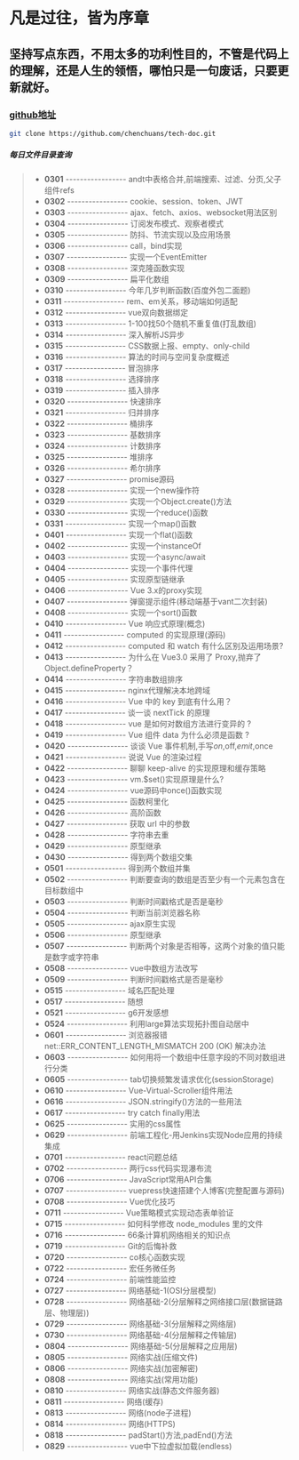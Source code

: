 # 凡是过往，皆为序章

## 坚持写点东西，不用太多的功利性目的，不管是代码上的理解，还是人生的领悟，哪怕只是一句废话，只要更新就好。

### [github地址](https://github.com/chenchuans/tech-doc)

``` sh
git clone https://github.com/chenchuans/tech-doc.git
```

##### 每日文件目录查询

>* **0301** ----------------- andt中表格合并,前端搜索、过滤、分页,父子组件refs
>* **0302** ----------------- cookie、session、token、JWT
>* **0303** ----------------- ajax、fetch、axios、websocket用法区别
>* **0304** ----------------- 订阅发布模式、观察者模式
>* **0305** ----------------- 防抖、节流实现以及应用场景
>* **0306** ----------------- call，bind实现
>* **0307** ----------------- 实现一个EventEmitter
>* **0308** ----------------- 深克隆函数实现
>* **0309** ----------------- 扁平化数组
>* **0310** ----------------- 今年几岁判断函数(百度外包二面题)
>* **0311** ----------------- rem、em关系，移动端如何适配
>* **0312** ----------------- vue双向数据绑定
>* **0313** ----------------- 1-100找50个随机不重复值(打乱数组)
>* **0314** ----------------- 深入解析JS异步
>* **0315** ----------------- CSS数据上报、empty、only-child
>* **0316** ----------------- 算法的时间与空间复杂度概述
>* **0317** ----------------- 冒泡排序
>* **0318** ----------------- 选择排序
>* **0319** ----------------- 插入排序
>* **0320** ----------------- 快速排序
>* **0321** ----------------- 归并排序
>* **0322** ----------------- 桶排序
>* **0323** ----------------- 基数排序
>* **0324** ----------------- 计数排序
>* **0325** ----------------- 堆排序
>* **0326** ----------------- 希尔排序
>* **0327** ----------------- promise源码
>* **0328** ----------------- 实现一个new操作符
>* **0329** ----------------- 实现一个Object.create()方法
>* **0330** ----------------- 实现一个reduce()函数
>* **0331** ----------------- 实现一个map()函数
>* **0401** ----------------- 实现一个flat()函数
>* **0402** ----------------- 实现一个instanceOf
>* **0403** ----------------- 实现一个async/await
>* **0404** ----------------- 实现一个事件代理
>* **0405** ----------------- 实现原型链继承
>* **0406** ----------------- Vue 3.x的proxy实现
>* **0407** ----------------- 弹窗提示组件(移动端基于vant二次封装)
>* **0408** ----------------- 实现一个sort()函数
>* **0410** ----------------- Vue 响应式原理(概念)
>* **0411** ----------------- computed 的实现原理(源码)
>* **0412** ----------------- computed 和 watch 有什么区别及运用场景?
>* **0413** ----------------- 为什么在 Vue3.0 采用了 Proxy,抛弃了 Object.defineProperty？
>* **0414** ----------------- 字符串数组排序
>* **0415** ----------------- nginx代理解决本地跨域
>* **0416** ----------------- Vue 中的 key 到底有什么用？
>* **0417** ----------------- 谈一谈 nextTick 的原理
>* **0418** ----------------- vue 是如何对数组方法进行变异的 ?
>* **0419** ----------------- Vue 组件 data 为什么必须是函数 ?
>* **0420** ----------------- 谈谈 Vue 事件机制,手写$on,$off,$emit,$once
>* **0421** ----------------- 说说 Vue 的渲染过程
>* **0422** ----------------- 聊聊 keep-alive 的实现原理和缓存策略
>* **0423** ----------------- vm.$set()实现原理是什么?
>* **0424** ----------------- vue源码中once()函数实现
>* **0425** ----------------- 函数柯里化
>* **0426** ----------------- 高阶函数
>* **0427** ----------------- 获取 url 中的参数
>* **0428** ----------------- 字符串去重
>* **0429** ----------------- 原型继承
>* **0430** ----------------- 得到两个数组交集
>* **0501** ----------------- 得到两个数组并集
>* **0502** ----------------- 判断要查询的数组是否至少有一个元素包含在目标数组中
>* **0503** ----------------- 判断时间戳格式是否是毫秒
>* **0504** ----------------- 判断当前浏览器名称
>* **0505** ----------------- ajax原生实现
>* **0506** ----------------- 原型继承
>* **0507** ----------------- 判断两个对象是否相等，这两个对象的值只能是数字或字符串
>* **0508** ----------------- vue中数组方法改写
>* **0509** ----------------- 判断时间戳格式是否是毫秒
>* **0515** ----------------- 域名匹配处理
>* **0517** ----------------- 随想
>* **0521** ----------------- g6开发感想
>* **0524** ----------------- 利用large算法实现拓扑图自动居中
>* **0601** ----------------- 浏览器报错 net::ERR_CONTENT_LENGTH_MISMATCH 200 (OK) 解决办法
>* **0603** ----------------- 如何用将一个数组中任意字段的不同对数组进行分类
>* **0605** ----------------- tab切换频繁发请求优化(sessionStorage)
>* **0610** ----------------- Vue-Virtual-Scroller组件用法
>* **0616** ----------------- JSON.stringify()方法的一些用法
>* **0617** ----------------- try catch finally用法
>* **0625** ----------------- 实用的css属性
>* **0629** ----------------- 前端工程化-用Jenkins实现Node应用的持续集成
>* **0701** ----------------- react问题总结
>* **0702** ----------------- 两行css代码实现瀑布流
>* **0706** ----------------- JavaScript常用API合集
>* **0707** ----------------- vuepress快速搭建个人博客(完整配置与源码)
>* **0708** ----------------- Vue优化技巧
>* **0711** ----------------- Vue策略模式实现动态表单验证
>* **0715** ----------------- 如何科学修改 node_modules 里的文件
>* **0716** ----------------- 66条计算机网络相关的知识点
>* **0719** ----------------- Git的后悔补救
>* **0720** ----------------- co核心函数实现
>* **0722** ----------------- 宏任务微任务
>* **0724** ----------------- 前端性能监控
>* **0727** ----------------- 网络基础-1(OSI分层模型)
>* **0728** ----------------- 网络基础-2(分层解释之网络接口层(数据链路层、物理层))
>* **0729** ----------------- 网络基础-3(分层解释之网络层)
>* **0730** ----------------- 网络基础-4(分层解释之传输层)
>* **0804** ----------------- 网络基础-5(分层解释之应用层)
>* **0805** ----------------- 网络实战(压缩文件)
>* **0806** ----------------- 网络实战(加密解密)
>* **0808** ----------------- 网络实战(常用功能)
>* **0810** ----------------- 网络实战(静态文件服务器)
>* **0811** ----------------- 网络(缓存)
>* **0813** ----------------- 网络(node子进程)
>* **0814** ----------------- 网络(HTTPS)
>* **0818** ----------------- padStart()方法,padEnd()方法
>* **0829** ----------------- vue中下拉虚拟加载(endless)
